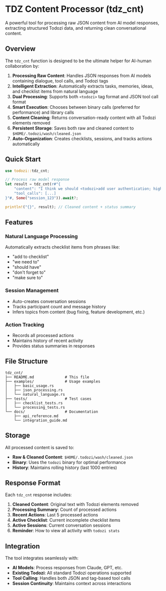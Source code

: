 # TDZ Content Processor (tdz_cnt)

A powerful tool for processing raw JSON content from AI model responses, extracting structured Todozi data, and returning clean conversational content.

## Overview

The `tdz_cnt` function is designed to be the ultimate helper for AI-human collaboration by:

1. **Processing Raw Content**: Handles JSON responses from AI models containing dialogue, tool calls, and Todozi tags
2. **Intelligent Extraction**: Automatically extracts tasks, memories, ideas, and checklist items from natural language
3. **Dual Processing**: Supports both `<todozi>` tag format and JSON tool call format
4. **Smart Execution**: Chooses between binary calls (preferred for performance) and library calls
5. **Content Cleaning**: Returns conversation-ready content with all Todozi elements removed
6. **Persistent Storage**: Saves both raw and cleaned content to `$HOME/.todozi/wash/cleaned.json`
7. **Auto-Organization**: Creates checklists, sessions, and tracks actions automatically

## Quick Start

```rust
use todozi::tdz_cnt;

// Process raw model response
let result = tdz_cnt(r#"{
    "content": "I think we should <todozi>add user authentication; high priority</todozi> and don't forget to add error handling",
    "tool_calls": [...]
}"#, Some("session_123")).await?;

println!("{}", result); // Cleaned content + status summary
```

## Features

### Natural Language Processing
Automatically extracts checklist items from phrases like:
- "add to checklist"
- "we need to"
- "should have"
- "don't forget to"
- "make sure to"

### Session Management
- Auto-creates conversation sessions
- Tracks participant count and message history
- Infers topics from content (bug fixing, feature development, etc.)

### Action Tracking
- Records all processed actions
- Maintains history of recent activity
- Provides status summaries in responses

## File Structure

```
tdz_cnt/
├── README.md              # This file
├── examples/              # Usage examples
│   ├── basic_usage.rs
│   ├── json_processing.rs
│   └── natural_language.rs
├── tests/                 # Test cases
│   ├── checklist_tests.rs
│   └── processing_tests.rs
└── docs/                  # Documentation
    ├── api_reference.md
    └── integration_guide.md
```

## Storage

All processed content is saved to:
- **Raw & Cleaned Content**: `$HOME/.todozi/wash/cleaned.json`
- **Binary**: Uses the `todozi` binary for optimal performance
- **History**: Maintains rolling history (last 1000 entries)

## Response Format

Each `tdz_cnt` response includes:

1. **Cleaned Content**: Original text with Todozi elements removed
2. **Processing Summary**: Count of processed actions
3. **Recent Actions**: Last 5 processed actions
4. **Active Checklist**: Current incomplete checklist items
5. **Active Sessions**: Current conversation sessions
6. **Reminder**: How to view all activity with `todozi stats`

## Integration

The tool integrates seamlessly with:
- **AI Models**: Process responses from Claude, GPT, etc.
- **Existing Todozi**: All standard Todozi operations supported
- **Tool Calling**: Handles both JSON and tag-based tool calls
- **Session Continuity**: Maintains context across interactions
